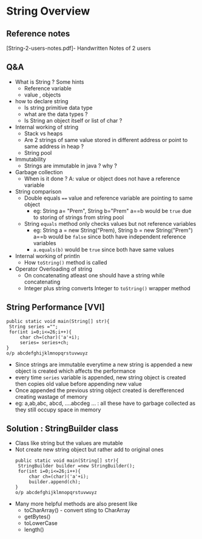 # String Overview

## Reference notes
[String-2-users-notes.pdf]- Handwritten Notes of 2 users 

## Q&A
- What is String ? Some hints
  - Reference variable
  - value , objects
- how to declare string
  - Is string primitive data type
  - what are the data types ?
  - Is String an object itself or list of char ?
- Internal working of string
  - Stack vs heaps
  - Are 2 strings of same value stored in different address or point to same address in heap ?  
  - String pool
- Immutability
  - Strings are immutable in java ? why ?
- Garbage collection
  - When is it done ? A: value or object does not have a reference variable
- String comparison
  - Double equals `==` value and reference variable are pointing to same object
    - eg: String a= "Prem", String b="Prem" a==b would be `true` due to storing of strings from string pool
  - String `equals` method only checks values but not reference variables
    - eg: String a = new String("Prem), String b = new String("Prem") a==b would be `false` since both have independent reference variables
    - ```a.equals(b)``` would be `true` since both have same values 
- Internal working of println
  - How `toString()` method is called
- Operator Overloading of string
  - On concatenating atleast one should have a string while concatenating
  - Integer plus string converts Integer to `toString()` wrapper method
## String Performance [VVI]
   ```
   public static void main(String[] str){
    String series ="";
    for(int i=0;i<=26;i++){
        char ch=(char)('a'+i);
        series= series+ch;
   }
   o/p abcdefghijklmnopqrstuvwuyz
   ```
- Since strings are immutable everytime a new string is appended a new object is created which affects the performance
- every time `series` variable is appended, new string object is created then copies old value before appending new value
- Once appended the previous string object created is derefferenced creating wastage of memory
- eg: a,ab,abc, abcd, ....abcdeg ... : all these have to garbage collected as they still occupy space in memory

## Solution : StringBuilder class
- Class like string but the values are mutable
- Not create new string object but rather add to original ones
   ```
   public static void main(String[] str){
    StringBuilder builder =new StringBuilder();
    for(int i=0;i<=26;i++){
        char ch=(char)('a'+i);
        builder.append(ch);
   }
   o/p abcdefghijklmnopqrstuvwuyz
   ```
- Many more helpful methods are also present like 
  - toCharArray() - convert sting to CharArray
  - getBytes()
  - toLowerCase
  - length()